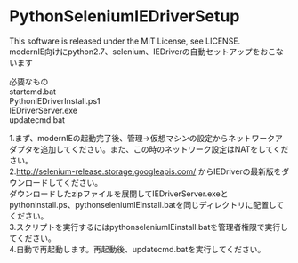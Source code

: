 # PythonSeleniumIEDriverSetup  
This software is released under the MIT License, see LICENSE.  
modernIE向けにpython2.7、selenium、IEDriverの自動セットアップをおこないます  

必要なもの  
startcmd.bat  
PythonIEDriverInstall.ps1  
IEDriverServer.exe  
updatecmd.bat  

1.まず、modernIEの起動完了後、管理->仮想マシンの設定からネットワークアダプタを追加してください。また、この時のネットワーク設定はNATをしてください。  
2.http://selenium-release.storage.googleapis.com/ からIEDriverの最新版をダウンロードしてください。  
ダウンロードしたzipファイルを展開してIEDriverServer.exeとpythoninstall.ps、pythonseleniumIEinstall.batを同じディレクトリに配置してください。  
3.スクリプトを実行するにはpythonseleniumIEinstall.batを管理者権限で実行してください。  
4.自動で再起動します。再起動後、updatecmd.batを実行してください。  
